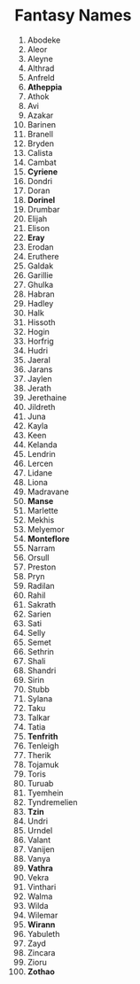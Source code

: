 # Fantasy Names

1. Abodeke
2. Aleor
3. Aleyne
4. Althrad
5. Anfreld
6. **Atheppia**
7. Athok
8. Avi
9. Azakar
10. Barinen
11. Branell
12. Bryden
13. Calista
14. Cambat
15. **Cyriene**
16. Dondri
17. Doran
18. **Dorinel**
19. Drumbar
20. Elijah
21. Elison
22. **Eray**
23. Erodan
24. Eruthere
25. Galdak
26. Garillie
27. Ghulka
28. Habran
29. Hadley
30. Halk
31. Hissoth
32. Hogin
33. Horfrig
34. Hudri
35. Jaeral
36. Jarans
37. Jaylen
38. Jerath
39. Jerethaine
40. Jildreth
41. Juna
42. Kayla
43. Keen
44. Kelanda
45. Lendrin
46. Lercen
47. Lidane
48. Liona
49. Madravane
50. **Manse**
51. Marlette
52. Mekhis
53. Melyemor
54. **Monteflore**
55. Narram
56. Orsull
57. Preston
58. Pryn
59. Radilan
60. Rahil
61. Sakrath
62. Sarien
63. Sati
64. Selly
65. Semet
66. Sethrin
67. Shali
68. Shandri
69. Sirin
70. Stubb
71. Sylana
72. Taku
73. Talkar
74. Tatia
75. **Tenfrith**
76. Tenleigh
77. Therik
78. Tojamuk
79. Toris
80. Turuab
81. Tyemhein
82. Tyndremelien
83. **Tzin**
84. Undri
85. Urndel
86. Valant
87. Vanijen
88. Vanya
89. **Vathra**
90. Vekra
91. Vinthari
92. Walma
93. Wilda
94. Wilemar
95. **Wirann**
96. Yabuleth
97. Zayd
98. Zincara
99. Zioru
100. **Zothao**
